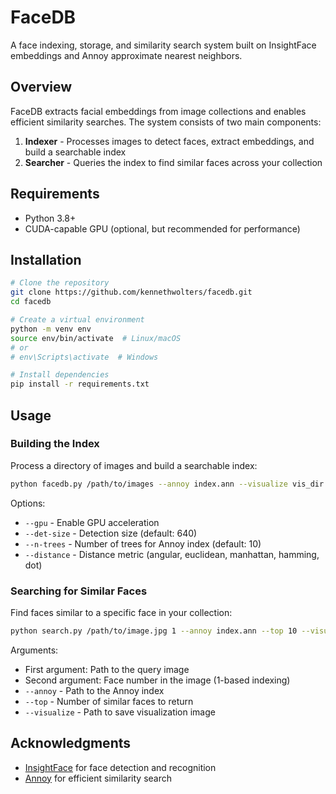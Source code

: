 # FaceDB

A face indexing, storage, and similarity search system built on InsightFace embeddings and Annoy approximate nearest neighbors.

## Overview

FaceDB extracts facial embeddings from image collections and enables efficient similarity searches. The system consists of two main components:

1. **Indexer** - Processes images to detect faces, extract embeddings, and build a searchable index
2. **Searcher** - Queries the index to find similar faces across your collection

## Requirements

- Python 3.8+
- CUDA-capable GPU (optional, but recommended for performance)

## Installation

```bash
# Clone the repository
git clone https://github.com/kennethwolters/facedb.git
cd facedb

# Create a virtual environment
python -m venv env
source env/bin/activate  # Linux/macOS
# or
# env\Scripts\activate  # Windows

# Install dependencies
pip install -r requirements.txt
```

## Usage

### Building the Index

Process a directory of images and build a searchable index:

```bash
python facedb.py /path/to/images --annoy index.ann --visualize vis_dir
```

Options:
- `--gpu` - Enable GPU acceleration
- `--det-size` - Detection size (default: 640)
- `--n-trees` - Number of trees for Annoy index (default: 10)
- `--distance` - Distance metric (angular, euclidean, manhattan, hamming, dot)

### Searching for Similar Faces

Find faces similar to a specific face in your collection:

```bash
python search.py /path/to/image.jpg 1 --annoy index.ann --top 10 --visualize results.jpg
```

Arguments:
- First argument: Path to the query image
- Second argument: Face number in the image (1-based indexing)
- `--annoy` - Path to the Annoy index
- `--top` - Number of similar faces to return
- `--visualize` - Path to save visualization image

## Acknowledgments

- [InsightFace](https://github.com/deepinsight/insightface) for face detection and recognition
- [Annoy](https://github.com/spotify/annoy) for efficient similarity search
